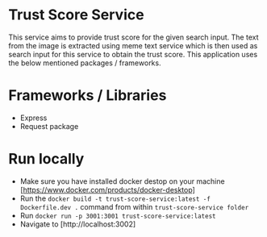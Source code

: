 # Trust Score Service

This service aims to provide trust score for the given search input. The text from the image is extracted using meme text service which is then used as search input for this service to obtain the trust score. 
This application uses the below mentioned packages / frameworks.

# Frameworks / Libraries

- Express
- Request package

# Run locally

- Make sure you have installed docker destop on your machine [https://www.docker.com/products/docker-desktop]
- Run the `docker build -t trust-score-service:latest -f Dockerfile.dev .` command from within `trust-score-service folder`
- Run `docker run -p 3001:3001 trust-score-service:latest` 
- Navigate to [http://localhost:3002]
